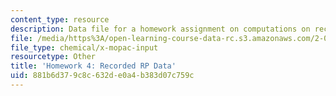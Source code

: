```yaml
---
content_type: resource
description: Data file for a homework assignment on computations on recorded RP data.
file: /media/https%3A/open-learning-course-data-rc.s3.amazonaws.com/2-017j-design-of-electromechanical-robotic-systems-fall-2009/881b6d379c8c632de0a4b383d07c759c_homework4.dat
file_type: chemical/x-mopac-input
resourcetype: Other
title: 'Homework 4: Recorded RP Data'
uid: 881b6d37-9c8c-632d-e0a4-b383d07c759c
---
```

